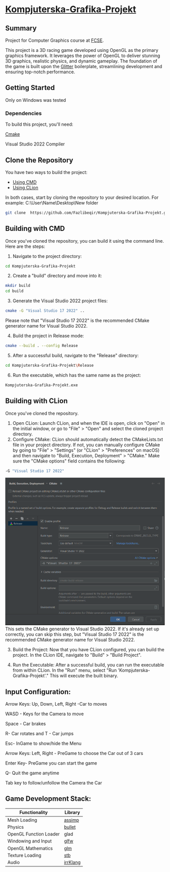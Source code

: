 # [Kompjuterska-Grafika-Projekt](https://github.com/Fazlibeqir/Kompjuterska-Grafika-Projekt)


## Summary
Project for Computer Graphics course at [FCSE](https://finki.ukim.mk/).

This project is a 3D racing game developed using OpenGL as the primary graphics framework. It leverages the power of OpenGL to deliver stunning 3D graphics, realistic physics, and dynamic gameplay. The foundation of the game is built upon the [Glitter](http://polytonic.github.io/Glitter/) boilerplate, streamlining development and ensuring top-notch performance.

## Getting Started
Only on Windows was tested
### Dependencies
To build this project, you'll need:

[Cmake](http://www.cmake.org/download/)

Visual Studio 2022 Compiler

## Clone the Repository

You have two ways to build the project: 

- [Using CMD](#building-with-cmd)
- [Using CLion](#building-with-clion)

In both cases, start by cloning the repository to your desired location. 
For example: C:\User\Name\Desktop\New folder
```bash
git clone  https://github.com/Fazlibeqir/Kompjuterska-Grafika-Projekt.git
```
## Building with CMD
<a name="building-with-cmd"></a>

Once you've cloned the repository, you can build it using the command line. Here are the steps:
1. Navigate to the project directory:
```bash
cd Kompjuterska-Grafika-Projekt
```
2. Create a "build" directory and move into it:
```bash
mkdir build
cd build
```
3. Generate the Visual Studio 2022 project files:
```bash
cmake -G "Visual Studio 17 2022" ..
```
Please note that "Visual Studio 17 2022" is the recommended CMake generator name for Visual Studio 2022.

4. Build the project in Release mode:
```bash
cmake --build . --config Release
```
5. After a successful build, navigate to the "Release" directory:
```bash
cd Kompjuterska-Grafika-Projekt\Release
```
6. Run the executable, which has the same name as the project:
```bash
Kompjuterska-Grafika-Projekt.exe
```
## Building with CLion
<a name="building-with-clion"></a>
Once you've cloned the repository.
1. Open CLion:
Launch CLion, and when the IDE is open, click on "Open" in the initial window, or go to "File" > "Open" and select the cloned project directory.
2. Configure CMake:
CLion should automatically detect the CMakeLists.txt file in your project directory. If not, you can manually configure CMake by going to "File" > "Settings" (or "CLion" > "Preferences" on macOS) and then navigate to "Build, Execution, Deployment" > "CMake." Make sure the "CMake options" field contains the following:
```bash
-G "Visual Studio 17 2022"
```
<img src="https://github.com/Fazlibeqir/Kompjuterska-Grafika-Projekt/raw/main/CLion.png" width="650">
This sets the CMake generator to Visual Studio 2022. If it's already set up correctly, you can skip this step, but "Visual Studio 17 2022" is the recommended CMake generator name for Visual Studio 2022.

3. Build the Project:
Now that you have CLion configured, you can build the project. In the CLion IDE, navigate to "Build" > "Build Project".

4. Run the Executable:
After a successful build, you can run the executable from within CLion. In the "Run" menu, select "Run 'Kompjuterska-Grafika-Projekt'." This will execute the built binary.
## Input Configuration:
Arrow Keys: Up, Down, Left, Right -Car to moves

WASD - Keys for the Camera to move

Space - Car brakes

R- Car rotates and T - Car jumps

Esc- InGame to show/hide the Menu

Arrow Keys: Left, Right - PreGame to choose the Car out of 3 cars

Enter Key- PreGame you can start the game

Q- Quit the game anytime

Tab key to follow/unfollow the Camera the Car 

## Game Development Stack:
Functionality           | Library
----------------------- | ------------------------------------------
Mesh Loading            | [assimp](https://github.com/assimp/assimp)
Physics                 | [bullet](https://github.com/bulletphysics/bullet3)
OpenGL Function Loader  | glad
Windowing and Input     | [glfw](https://github.com/glfw/glfw)
OpenGL Mathematics      | [glm](https://github.com/g-truc/glm)
Texture Loading         | [stb](https://github.com/nothings/stb)
Audio                   | [irrKlang](https://www.ambiera.com/irrklang/downloads.html)
